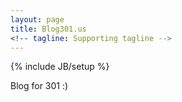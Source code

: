 ```yaml
---
layout: page
title: Blog301.us
<!-- tagline: Supporting tagline -->
---
```

{% include JB/setup %}

Blog for 301 :)

